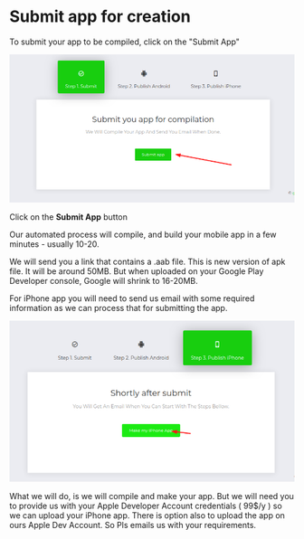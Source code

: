 # Submit app for creation

To submit your app to be compiled, click on the "Submit App"

![](../.gitbook/assets/screenshot%20%2811%29.png)

Click on the **Submit App** button

Our automated process will compile, and build your mobile app in a few minutes - usually 10-20.

We will send you a link that contains a .aab file. This is new version of apk file. It will be around 50MB. But when uploaded on your Google Play Developer console, Google will shrink to 16-20MB. 



For iPhone app you will need to send us email with some required information as we can process that for submitting the app.

![](../.gitbook/assets/screenshot%20%2815%29.png)

What we will do, is we will compile and make your app. But we will need you to provide us with your Apple Developer Account credentials \( 99$/y \) so we can upload your iPhone app. There is option also to upload the app on ours Apple Dev Account. So Pls emails us with your requirements.









